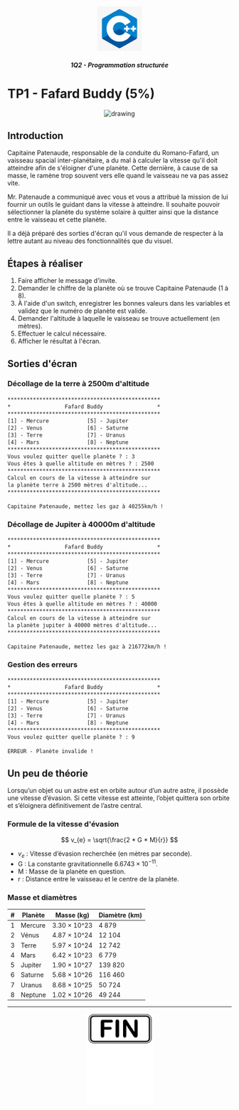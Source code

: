 <p align="Center"><img src="../../_includes//logo.jpg" alt="drawing" width="100"/></p>
<h5 align="Center">1Q2 - Programmation structurée</h5>

# TP1 - Fafard Buddy (5%)
<p align="Center"><img src="./images/team.avif" alt="drawing" width="350"/></p>

## Introduction
Capitaine Patenaude, responsable de la conduite du Romano-Fafard, un vaisseau spacial inter-planétaire, a du mal à calculer la vitesse qu'il doit atteindre afin de  s'éloigner d'une planète.  Cette dernière, à cause de sa masse, le ramène trop souvent vers elle quand le vaisseau ne va pas assez vite.

Mr. Patenaude a communiqué avec vous et vous a attribué la mission de lui fournir un outils le guidant dans la vitesse à atteindre.  Il souhaite pouvoir sélectionner la planète du système solaire à quitter ainsi que la distance entre le vaisseau et cette planète.

Il a déjà préparé des sorties d'écran qu'il vous demande de respecter à la lettre autant au niveau des fonctionnalités que du visuel.

## Étapes à réaliser
1. Faire afficher le message d'invite.
2. Demander le chiffre de la planète où se trouve Capitaine Patenaude (1 à 8).
3. À l'aide d'un switch, enregistrer les bonnes valeurs dans les variables et validez que le numéro de planète est valide.
4. Demander l'altitude à laquelle le vaisseau se trouve actuellement (en mètres).
5. Effectuer le calcul nécessaire.
6. Afficher le résultat à l'écran.
   
## Sorties d'écran
### Décollage de la terre à 2500m d'altitude
```
************************************************
*                 Fafard Buddy                 *
************************************************
[1] - Mercure            [5] - Jupiter
[2] - Venus              [6] - Saturne
[3] - Terre              [7] - Uranus
[4] - Mars               [8] - Neptune
************************************************
Vous voulez quitter quelle planète ? : 3
Vous êtes à quelle altitude en mètres ? : 2500
************************************************
Calcul en cours de la vitesse à atteindre sur
la planète terre à 2500 mètres d'altitude...
************************************************

Capitaine Patenaude, mettez les gaz à 40255km/h !
```

### Décollage de Jupiter à 40000m d'altitude
```
************************************************
*                 Fafard Buddy                 *
************************************************
[1] - Mercure            [5] - Jupiter
[2] - Venus              [6] - Saturne
[3] - Terre              [7] - Uranus
[4] - Mars               [8] - Neptune
************************************************
Vous voulez quitter quelle planète ? : 5
Vous êtes à quelle altitude en mètres ? : 40000
************************************************
Calcul en cours de la vitesse à atteindre sur
la planète jupiter à 40000 mètres d'altitude...
************************************************

Capitaine Patenaude, mettez les gaz à 216772km/h !
```

### Gestion des erreurs
```
************************************************
*                 Fafard Buddy                 *
************************************************
[1] - Mercure            [5] - Jupiter
[2] - Venus              [6] - Saturne
[3] - Terre              [7] - Uranus
[4] - Mars               [8] - Neptune
************************************************
Vous voulez quitter quelle planète ? : 9

ERREUR - Planète invalide !
```

## Un peu de théorie
Lorsqu’un objet ou un astre est en orbite autour d’un autre astre, il possède une vitesse d’évasion. Si cette vitesse est atteinte, l’objet quittera son orbite et s’éloignera définitivement de l’astre central.

### Formule de la vitesse d'évasion
$$
v_{e} = \sqrt{\frac{2 * G * M}{r}}
$$

- $v_{e}$ : Vitesse d’évasion recherchée (en mètres par seconde).
- G : La constante gravitationnelle $6.6743 \times 10^{-11}$.
- M : Masse de la planète en question.
- r : Distance entre le vaisseau et le centre de la planète.

### Masse et diamètres
| # | Planète   | Masse (kg)                  | Diamètre (km) |
|---|-----------|-----------------------------|---------------------------|
| 1 | Mercure   | 3.30 × 10^23                | 4 879                     |
| 2 | Vénus     | 4.87 × 10^24                | 12 104                    |
| 3 | Terre     | 5.97 × 10^24                | 12 742                    |
| 4 | Mars      | 6.42 × 10^23                | 6 779                     |
| 5 | Jupiter   | 1.90 × 10^27                | 139 820                   |
| 6 | Saturne   | 5.68 × 10^26                | 116 460                   |
| 7 | Uranus    | 8.68 × 10^25                | 50 724                    |
| 8 | Neptune   | 1.02 × 10^26                | 49 244                    |

<hr>
<p align="Center"><img src="./images/end.png" alt="drawing" width="150"/></p>
